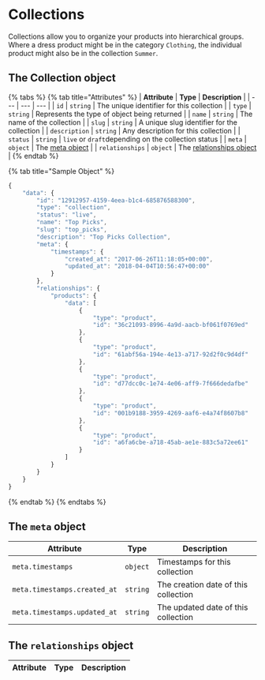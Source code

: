 # Collections

Collections allow you to organize your products into hierarchical groups. Where a dress product might be in the category `Clothing`, the individual product might also be in the collection `Summer`.

## The Collection object

{% tabs %}
{% tab title="Attributes" %}
| **Attribute** | **Type** | **Description** |
| --- | --- | --- |
| `id` | `string` | The unique identifier for this collection |
| `type` | `string` | Represents the type of object being returned |
| `name` | `string` | The name of the collection |
| `slug` | `string` | A unique slug identifier for the collection |
| `description` | `string` | Any description for this collection |
| `status` | `string` | `live` or `draft`depending on the collection status |
| `meta` | `object` | The [meta object](./#the-meta-object) |
| `relationships` | `object` | The [relationships object](./#the-relationships-object) |
{% endtab %}

{% tab title="Sample Object" %}
```javascript
{
    "data": {
        "id": "12912957-4159-4eea-b1c4-685876588300",
        "type": "collection",
        "status": "live",
        "name": "Top Picks",
        "slug": "top_picks",
        "description": "Top Picks Collection",
        "meta": {
            "timestamps": {
                "created_at": "2017-06-26T11:18:05+00:00",
                "updated_at": "2018-04-04T10:56:47+00:00"
            }
        },
        "relationships": {
            "products": {
                "data": [
                    {
                        "type": "product",
                        "id": "36c21093-8996-4a9d-aacb-bf061f0769ed"
                    },
                    {
                        "type": "product",
                        "id": "61abf56a-194e-4e13-a717-92d2f0c9d4df"
                    },
                    {
                        "type": "product",
                        "id": "d77dcc0c-1e74-4e06-aff9-7f666dedafbe"
                    },
                    {
                        "type": "product",
                        "id": "001b9188-3959-4269-aaf6-e4a74f8607b8"
                    },
                    {
                        "type": "product",
                        "id": "a6fa6cbe-a718-45ab-ae1e-883c5a72ee61"
                    }
                ]
            }
        }
    }
}
```
{% endtab %}
{% endtabs %}

## The `meta` object

| **Attribute** | **Type** | **Description** |
| --- | --- | --- |
| `meta.timestamps` | `object` | Timestamps for this collection |
| `meta.timestamps.created_at` | `string` | The creation date of this collection |
| `meta.timestamps.updated_at` | `string` | The updated date of this collection |

## The `relationships` object

| **Attribute** | **Type** | **Description** |
| --- | --- | --- |


